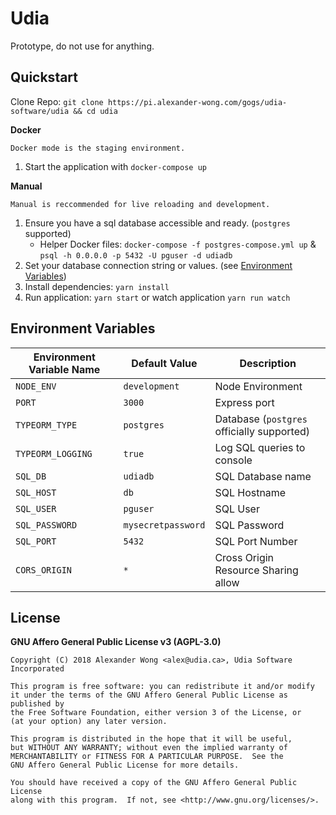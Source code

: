 # Udia

Prototype, do not use for anything.

## Quickstart

Clone Repo: `git clone https://pi.alexander-wong.com/gogs/udia-software/udia && cd udia`

**Docker**

    Docker mode is the staging environment.
1.  Start the application with `docker-compose up`

**Manual**

    Manual is reccommended for live reloading and development.

1.  Ensure you have a sql database accessible and ready. (`postgres` supported)
    - Helper Docker files: `docker-compose -f postgres-compose.yml up` & `psql -h 0.0.0.0 -p 5432 -U pguser -d udiadb`
2.  Set your database connection string or values. (see [Environment Variables](#environment-variables))
3.  Install dependencies: `yarn install`
4.  Run application: `yarn start` or watch application `yarn run watch`

## Environment Variables

| Environment Variable Name | Default Value | Description |
| ------------------------- | ------------- | ----------- |
| `NODE_ENV` | `development` | Node Environment |
| `PORT` | `3000` | Express port |
| `TYPEORM_TYPE` | `postgres` | Database (`postgres` officially supported) |
| `TYPEORM_LOGGING` | `true` | Log SQL queries to console |
| `SQL_DB` | `udiadb` | SQL Database name |
| `SQL_HOST` | `db` | SQL Hostname |
| `SQL_USER` | `pguser` | SQL User |
| `SQL_PASSWORD` | `mysecretpassword` | SQL Password |
| `SQL_PORT` | `5432` | SQL Port Number |
| `CORS_ORIGIN` | `*` | Cross Origin Resource Sharing allow |

## License

**GNU Affero General Public License v3 (AGPL-3.0)**

```text
Copyright (C) 2018 Alexander Wong <alex@udia.ca>, Udia Software Incorporated

This program is free software: you can redistribute it and/or modify
it under the terms of the GNU Affero General Public License as published by
the Free Software Foundation, either version 3 of the License, or
(at your option) any later version.

This program is distributed in the hope that it will be useful,
but WITHOUT ANY WARRANTY; without even the implied warranty of
MERCHANTABILITY or FITNESS FOR A PARTICULAR PURPOSE.  See the
GNU Affero General Public License for more details.

You should have received a copy of the GNU Affero General Public License
along with this program.  If not, see <http://www.gnu.org/licenses/>.
```

